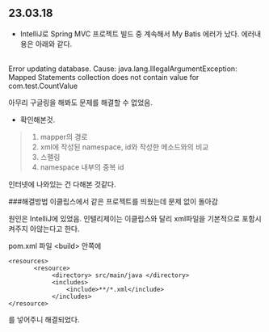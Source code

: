 
## 23.03.18
- IntelliJ로 Spring MVC 프로젝트 빌드 중 계속해서 My Batis 에러가 났다. 
  에러내용은 아래와 같다.
<br>
   Error updating database.  Cause: java.lang.IllegalArgumentException: Mapped Statements collection does not contain value for com.test.CountValue

아무리 구글링을 해봐도 문제를 해결할 수 없었음. 

- 확인해본것. 
> 1. mapper의 경로
> 2. xml에 작성된 namespace, id와 작성한 메소드와의 비교 
> 3. 스펠링
> 4. namespace 내부의 중복 id

인터넷에 나와있는 건 다해본 것같다. 

###해결방법
이클립스에서 같은 프로젝트를 띄웠는데 문제 없이 돌아감 

원인은 IntelliJ에 있었음. 
인텔리제이는 이클립스와 달리 xml파일을 기본적으로 포함시켜주지 아않는다고 한다. 

pom.xml 파일 \<build> 안쪽에
```
<resources>
       <resource>
	    	<directory> src/main/java </directory>
			<includes>
				<include>**/*.xml</include>
			</includes>
</resource>
```
를 넣어주니 해결되었다.
  